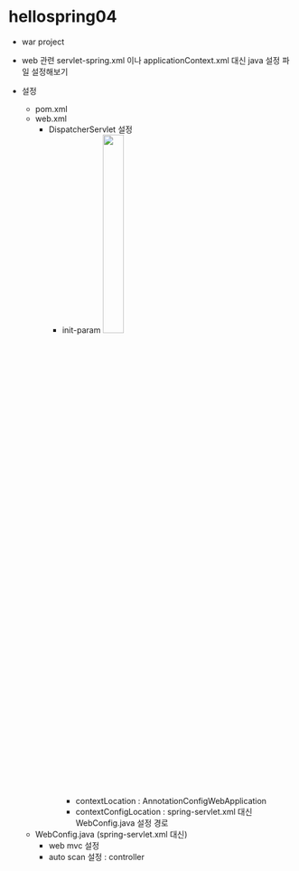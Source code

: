 # hellospring04

* war project

* web 관련 servlet-spring.xml 이나 applicationContext.xml 대신 java 설정 파일 설정해보기

* 설정 
	* pom.xml
	* web.xml
		* DispatcherServlet 설정
			* init-param
				<img src="https://user-images.githubusercontent.com/52481037/121977042-08346b00-cdc0-11eb-97a5-b0c91a847920.jpg" width="30%"/>
				* contextLocation : AnnotationConfigWebApplication 
				* contextConfigLocation : spring-servlet.xml 대신 WebConfig.java 설정 경로
	* WebConfig.java (spring-servlet.xml 대신)
		* web mvc 설정
		* auto scan 설정 : controller
